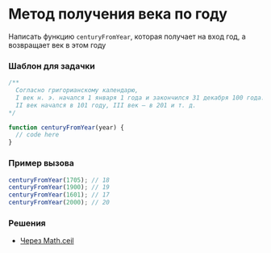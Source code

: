 # Метод получения века по году

Написать функцию `centuryFromYear`, которая получает на вход год, а возвращает век в этом году

### Шаблон для задачки

```js
/**
  Согласно григорианскому календарю,
  I век н. э. начался 1 января 1 года и закончился 31 декабря 100 года.
  II век начался в 101 году, III век — в 201 и т. д.
*/

function centuryFromYear(year) {
  // code here
}
```

### Пример вызова

```js
centuryFromYear(1705); // 18
centuryFromYear(1900); // 19
centuryFromYear(1601); // 17
centuryFromYear(2000); // 20
```

### Решения

- [Через Math.ceil](centuryFromYear.ts)
